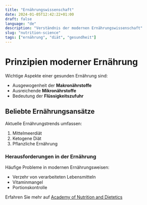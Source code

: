 ```yaml
---
title: "Ernährungswissenschaft"
date: 2024-01-05T12:42:22+01:00
draft: false
language: "de"
description: "Verständnis der modernen Ernährungswissenschaft"
slug: "nutrition-science"
tags: ["ernährung", "diät", "gesundheit"]
---
```


# Prinzipien moderner Ernährung

Wichtige Aspekte einer gesunden Ernährung sind:

- Ausgewogenheit der **Makronährstoffe**
- Ausreichende **Mikronährstoffe**
- Bedeutung der **Flüssigkeitszufuhr**

## Beliebte Ernährungsansätze

Aktuelle Ernährungstrends umfassen:
1. Mittelmeerdiät
2. Ketogene Diät
3. Pflanzliche Ernährung

### Herausforderungen in der Ernährung

Häufige Probleme in modernen Ernährungsweisen:
* Verzehr von verarbeiteten Lebensmitteln
* Vitaminmangel
* Portionskontrolle

Erfahren Sie mehr auf [Academy of Nutrition and Dietetics](https://www.eatright.org/)
